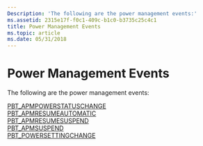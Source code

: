 ```yaml
---
Description: 'The following are the power management events:'
ms.assetid: 2315e17f-f0c1-409c-b1c0-b3735c25c4c1
title: Power Management Events
ms.topic: article
ms.date: 05/31/2018
---
```


# Power Management Events

The following are the power management events:

<dl>

[PBT\_APMPOWERSTATUSCHANGE](pbt-apmpowerstatuschange.md)  
[PBT\_APMRESUMEAUTOMATIC](pbt-apmresumeautomatic.md)  
[PBT\_APMRESUMESUSPEND](pbt-apmresumesuspend.md)  
[PBT\_APMSUSPEND](pbt-apmsuspend.md)  
[PBT\_POWERSETTINGCHANGE](pbt-powersettingchange.md)  
</dl>

 

 



